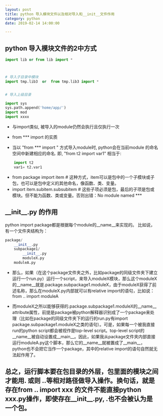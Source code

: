 ```yaml
---
layout: post
title: python 导入模块文件以及相对导入和__init__文件作用
category: python
date: 2019-02-14 14:00:00

---
```


## python 导入模块文件的2中方式

```py
import lib or from lib import *



# 导入子目录中模块
import tmp.lib3  or  from tmp.lib3 import *


# 导入上级目录

import sys
sys.path.append('home/app/')
import mod
import xxxx

```

- 与import类似, 被导入的module仍然会执行且仅执行一次

- from *** import 的实质

- 当以 "from *** import " 方式导入module时, python会在当前module 的命名空间中新建相应的命名. 即, "from t2 import var1" 相当于:
```py
	import t2
	var1= t2.var1
```

- from package import item  # 这种方式，item可以是包中的一个子模块或子包，也可以是包中定义的其他命名，像函数、类、变量。
- import item.subitem.subsubitem # 这些子项必须是包，最后的子项是包或模块。但不能为函数、类或变量。否则出错：No module named ***

##  \_\_init__.py 的作用

python import package都是根据每个module的__name__来实现的。 
比如说，有一个文件夹结构为：

```py
package/
    __init__.py
    subpackage1/
        __init__.py
        moduleX.py
    moduleA.py
```

- 那么，如果（在这个package文件夹之外，比如package的同级文件夹下建立运行一个run.py）运行一个script，来导入moduleX模块，那么这个moduleX的__name__就是.package.subpackage1.moduleX，由于moduleX获得了前述名称，那么在moduleX.py内部就可以有relative import的语句，比如说：from .. import moduleA

- 而moduleX之所以能够获得的.package.subpackage1.moduleX的__name__ attribute属性，前提是package被python解释器识别成了一个package来处理（比如在package的同级文件夹下的运行的run.py有import package.subpackage1.moduleX之类的语句）。可是，如果每一个被我直接run的python script都会被视作是top-level script。top-level script的__name__被自动设置成__main__。因此，如果我从package文件夹内部直接运行moduleA.py这个脚本，那么它的__name__就被置成了__main__，python也不会把它当作一个package，其中的relative import的语句自然就无法起作用了。


## 总之，运行脚本要在包目录的外层，包里面的模块之间才能用. 或则 ..等相对路径做导入操作。换句话，就是存在from .. import xxx 的文件不能直接python xxx.py操作，即使存在__init__.py, .也不会被认为是一个包。
